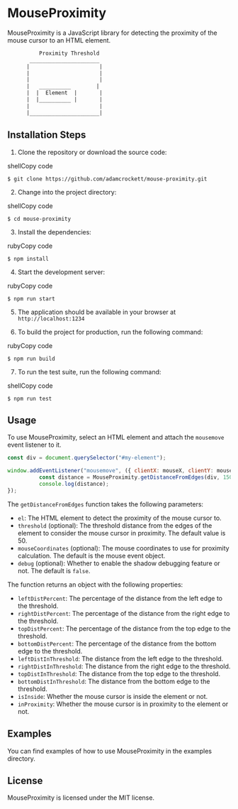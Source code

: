 # MouseProximity

MouseProximity is a JavaScript library for detecting the proximity of the mouse cursor to an HTML element.

```txt
          Proximity Threshold
       ______________________
      |                      |
      |                      |
      |                      |
      |   __________        |
      |  |  Element  |       |
      |  |__________ |       |
      |                      |
      |______________________|
```

## Installation Steps

1.  Clone the repository or download the source code:

shellCopy code

`$ git clone https://github.com/adamcrockett/mouse-proximity.git`

2.  Change into the project directory:

shellCopy code

`$ cd mouse-proximity`

3.  Install the dependencies:

rubyCopy code

`$ npm install`

4.  Start the development server:

rubyCopy code

`$ npm run start`

5.  The application should be available in your browser at `http://localhost:1234`

6.  To build the project for production, run the following command:

rubyCopy code

`$ npm run build`

7.  To run the test suite, run the following command:

shellCopy code

`$ npm run test`

## Usage

To use MouseProximity, select an HTML element and attach the `mousemove` event listener to it.

```js
const div = document.querySelector("#my-element");

window.addEventListener("mousemove", ({ clientX: mouseX, clientY: mouseY }) => {
          const distance = MouseProximity.getDistanceFromEdges(div, 150, { mouseX, mouseY });
          console.log(distance);
});
```

The `getDistanceFromEdges` function takes the following parameters:

- `el`: The HTML element to detect the proximity of the mouse cursor to.
- `threshold` (optional): The threshold distance from the edges of the element to consider the mouse cursor in proximity. The default value is 50.
- `mouseCoordinates` (optional): The mouse coordinates to use for proximity calculation. The default is the mouse event object.
- `debug` (optional): Whether to enable the shadow debugging feature or not. The default is `false`.

The function returns an object with the following properties:

- `leftDistPercent`: The percentage of the distance from the left edge to the threshold.
- `rightDistPercent`: The percentage of the distance from the right edge to the threshold.
- `topDistPercent`: The percentage of the distance from the top edge to the threshold.
- `bottomDistPercent`: The percentage of the distance from the bottom edge to the threshold.
- `leftDistInThreshold`: The distance from the left edge to the threshold.
- `rightDistInThreshold`: The distance from the right edge to the threshold.
- `topDistInThreshold`: The distance from the top edge to the threshold.
- `bottomDistInThreshold`: The distance from the bottom edge to the threshold.
- `isInside`: Whether the mouse cursor is inside the element or not.
- `inProximity`: Whether the mouse cursor is in proximity to the element or not.

## Examples

You can find examples of how to use MouseProximity in the examples directory.

## License

MouseProximity is licensed under the MIT license.
